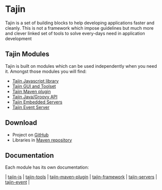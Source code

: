 # Tajin #

Tajin is a set of building blocks to help developing applications faster and cleanly. This is not a framework which impose guidelines but much more and clever linked set of tools to solve every-days need in application development

## Tajin Modules ##

Tajin is built on modules which can be used independently when you need it. Amongst those modules you will find:

  - [Tajin Javascript library](https://github.com/Ovea/tajin/blob/master/tajin-js)
  - [Tajin GUI and Toolset](https://github.com/Ovea/tajin/blob/master/tajin-tools)
  - [Tajin Maven plugin](https://github.com/Ovea/tajin/blob/master/tajin-maven-plugin)
  - [Tajin Java/Groovy API](https://github.com/Ovea/tajin/blob/master/tajin-framework)
  - [Tajin Embedded Servers](https://github.com/Ovea/tajin/blob/master/tajin-servers)
  - [Tajin Event Server](https://github.com/Ovea/tajin/blob/master/tajin-event)

## Download ##

  - Project on [GitHub](https://github.com/Ovea/tajin/)
  - Libraries in [Maven repository](http://repo1.maven.org/maven2/com/ovea/tajin/)

## Documentation ##

Each module has its own documentation:

 | [tajin-js](https://github.com/Ovea/tajin/blob/master/tajin-js/README.md)
 | [tajin-tools](https://github.com/Ovea/tajin/blob/master/tajin-tools/README.md)
 | [tajin-maven-plugin](https://github.com/Ovea/tajin/blob/master/tajin-maven-plugin/README.md)
 | [tajin-framework](https://github.com/Ovea/tajin/blob/master/tajin-framework/README.md)
 | [tajin-servers](https://github.com/Ovea/tajin/blob/master/tajin-servers/README.md)
 | [tajin-event](https://github.com/Ovea/tajin/blob/master/tajin-event/README.md)
 | 
